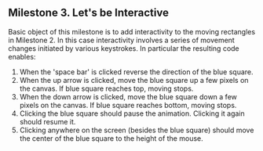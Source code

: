 <h2>Milestone 3. Let's be Interactive</h2>

Basic object of this milestone is to add interactivity to the moving rectangles in Milestone 2. In this case interactivity involves a series of movement changes initiated by various keystrokes. In particular the resulting code enables:

<ol>
  <li>When the 'space bar' is clicked reverse the direction of the blue square.</li>
  <li>When the up arrow is clicked, move the blue square up a few pixels on the canvas. If blue square reaches top, moving stops.</li>
  <li>When the down arrow is clicked, move the blue square down a few pixels on the canvas. If blue square reaches bottom, moving stops.</li>
  <li>Clicking the blue square should pause the animation. Clicking it again should resume it.</li>
  <li>Clicking anywhere on the screen (besides the blue square) should move the center of the blue square to the height of the mouse.</li>
</ol>
